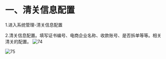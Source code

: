 # 一、清关信息配置

1.进入系统管理-清关信息配置

2.清关信息配置。填写证书编号、电商企业名称、收款账号、是否拆单等等。相关清关的配置。
![74](http://tradeany-test.oss-cn-qingdao.aliyuncs.com/2020/10/12/MjAyMDEwMTIxMDE2MzE3NA==.png)

![75](http://tradeany-test.oss-cn-qingdao.aliyuncs.com/2020/10/12/MjAyMDEwMTIxMDE2NTU3NQ==.png)
